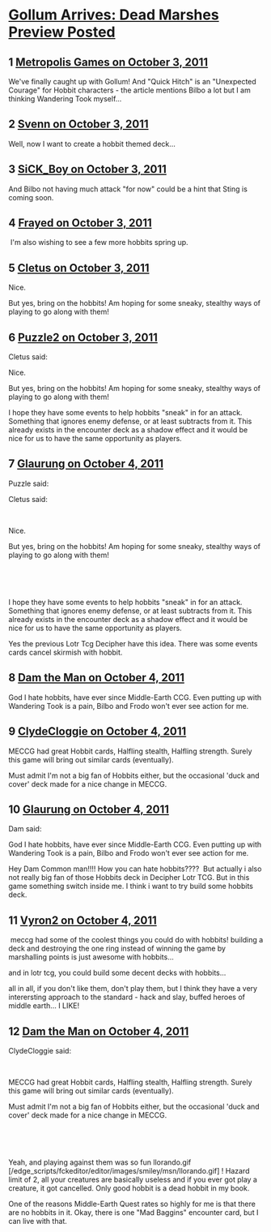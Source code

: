 # [Gollum Arrives: Dead Marshes Preview Posted](https://community.fantasyflightgames.com/topic/54134-gollum-arrives-dead-marshes-preview-posted/)

## 1 [Metropolis Games on October 3, 2011](https://community.fantasyflightgames.com/topic/54134-gollum-arrives-dead-marshes-preview-posted/?do=findComment&comment=536457)

We've finally caught up with Gollum! And "Quick Hitch" is an "Unexpected Courage" for Hobbit characters - the article mentions Bilbo a lot but I am thinking Wandering Took myself...

## 2 [Svenn on October 3, 2011](https://community.fantasyflightgames.com/topic/54134-gollum-arrives-dead-marshes-preview-posted/?do=findComment&comment=536484)

Well, now I want to create a hobbit themed deck...

## 3 [SiCK_Boy on October 3, 2011](https://community.fantasyflightgames.com/topic/54134-gollum-arrives-dead-marshes-preview-posted/?do=findComment&comment=536488)

And Bilbo not having much attack "for now" could be a hint that Sting is coming soon.

## 4 [Frayed on October 3, 2011](https://community.fantasyflightgames.com/topic/54134-gollum-arrives-dead-marshes-preview-posted/?do=findComment&comment=536491)

 I'm also wishing to see a few more hobbits spring up.  

## 5 [Cletus on October 3, 2011](https://community.fantasyflightgames.com/topic/54134-gollum-arrives-dead-marshes-preview-posted/?do=findComment&comment=536495)

Nice.

But yes, bring on the hobbits! Am hoping for some sneaky, stealthy ways of playing to go along with them!

## 6 [Puzzle2 on October 3, 2011](https://community.fantasyflightgames.com/topic/54134-gollum-arrives-dead-marshes-preview-posted/?do=findComment&comment=536548)

Cletus said:

Nice.

But yes, bring on the hobbits! Am hoping for some sneaky, stealthy ways of playing to go along with them!



I hope they have some events to help hobbits "sneak" in for an attack. Something that ignores enemy defense, or at least subtracts from it. This already exists in the encounter deck as a shadow effect and it would be nice for us to have the same opportunity as players.

## 7 [Glaurung on October 4, 2011](https://community.fantasyflightgames.com/topic/54134-gollum-arrives-dead-marshes-preview-posted/?do=findComment&comment=536628)

Puzzle said:

Cletus said:

 

Nice.

But yes, bring on the hobbits! Am hoping for some sneaky, stealthy ways of playing to go along with them!

 

 

I hope they have some events to help hobbits "sneak" in for an attack. Something that ignores enemy defense, or at least subtracts from it. This already exists in the encounter deck as a shadow effect and it would be nice for us to have the same opportunity as players.



Yes the previous Lotr Tcg Decipher have this idea. There was some events cards cancel skirmish with hobbit.

## 8 [Dam the Man on October 4, 2011](https://community.fantasyflightgames.com/topic/54134-gollum-arrives-dead-marshes-preview-posted/?do=findComment&comment=536638)

God I hate hobbits, have ever since Middle-Earth CCG. Even putting up with Wandering Took is a pain, Bilbo and Frodo won't ever see action for me.

## 9 [ClydeCloggie on October 4, 2011](https://community.fantasyflightgames.com/topic/54134-gollum-arrives-dead-marshes-preview-posted/?do=findComment&comment=536683)

MECCG had great Hobbit cards, Halfling stealth, Halfling strength. Surely this game will bring out similar cards (eventually).

Must admit I'm not a big fan of Hobbits either, but the occasional 'duck and cover' deck made for a nice change in MECCG.

## 10 [Glaurung on October 4, 2011](https://community.fantasyflightgames.com/topic/54134-gollum-arrives-dead-marshes-preview-posted/?do=findComment&comment=536685)

Dam said:

God I hate hobbits, have ever since Middle-Earth CCG. Even putting up with Wandering Took is a pain, Bilbo and Frodo won't ever see action for me.



Hey Dam Common man!!!! How you can hate hobbits????  But actually i also not really big fan of those Hobbits deck in Decipher Lotr TCG. But in this game something switch inside me. I think i want to try build some hobbits deck.

## 11 [Vyron2 on October 4, 2011](https://community.fantasyflightgames.com/topic/54134-gollum-arrives-dead-marshes-preview-posted/?do=findComment&comment=536807)

 meccg had some of the coolest things you could do with hobbits! building a deck and destroying the one ring instead of winning the game by marshalling points is just awesome with hobbits...

and in lotr tcg, you could build some decent decks with hobbits...

all in all, if you don't like them, don't play them, but I think they have a very interersting approach to the standard - hack and slay, buffed heroes of middle earth... I LIKE!

## 12 [Dam the Man on October 4, 2011](https://community.fantasyflightgames.com/topic/54134-gollum-arrives-dead-marshes-preview-posted/?do=findComment&comment=536841)

ClydeCloggie said:

 

MECCG had great Hobbit cards, Halfling stealth, Halfling strength. Surely this game will bring out similar cards (eventually).

Must admit I'm not a big fan of Hobbits either, but the occasional 'duck and cover' deck made for a nice change in MECCG.

 

 

Yeah, and playing against them was so fun llorando.gif [/edge_scripts/fckeditor/editor/images/smiley/msn/llorando.gif] ! Hazard limit of 2, all your creatures are basically useless and if you ever got play a creature, it got cancelled. Only good hobbit is a dead hobbit in my book.

One of the reasons Middle-Earth Quest rates so highly for me is that there are no hobbits in it. Okay, there is one "Mad Baggins" encounter card, but I can live with that.

